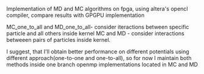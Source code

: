 Implementation of MD and MC algorithms on fpga, using altera's opencl compiler, compare results with GPGPU implementation

MC_one_to_all and MD_one_to_all- consider iteractions between specific particle and all others inside kernel
MC and MD - consider interactions betweeen pairs of particles inside kernel.

I suggest, that I'll obtain better performance on different potentials using different approach(one-to-one and one-to-all), so for now I maintain both methods inside one branch
openmp implementations located in MC and MD
